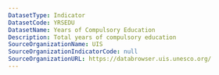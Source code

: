```yaml
---
DatasetType: Indicator
DatasetCode: YRSEDU
DatasetName: Years of Compulsory Education
Description: Total years of compulsory education
SourceOrganizationName: UIS
SourceOrganizationIndicatorCode: null
SourceOrganizationURL: https://databrowser.uis.unesco.org/
---
```


